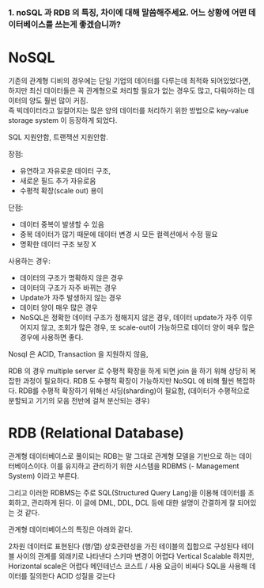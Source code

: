 ### 1. noSQL 과 RDB 의 특징, 차이에 대해 말씀해주세요. 어느 상황에 어떤 데이터베이스를 쓰는게 좋겠습니까?

# NoSQL

기존의 관계형 디비의 경우에는 단일 기업의 데이터를 다루는데 최적화 되어있었다면, 하지만 최신 데이터들은 꼭 관계형으로 처리할 필요가 없는 경우도 많고,
다뤄야하는 데이터의 양도 훨씬 많이 커짐.  
즉 빅데이터라고 일컬어지는 많은 양의 데이터를 처리하기 위한 방법으로 key-value storage system 이 등장하게 되었다.

SQL 지원안함,
트랜잭션 지원안함.

장점:

- 유연하고 자유로운 데이터 구조,
- 새로운 필드 추가 자유로움
- 수평적 확장(scale out) 용이

단점:

- 데이터 중복이 발생할 수 있음
- 중복 데이터가 많기 때문에 데이터 변경 시 모든 컬렉션에서 수정 필요
- 명확한 데이터 구조 보장 X

사용하는 경우:

- 데이터의 구조가 명확하지 않은 경우
- 데이터의 구조가 자주 바뀌는 경우
- Update가 자주 발생하지 않는 경우
- 데이터 양이 매우 많은 경우
- NoSQL은 정확한 데이터 구조가 정해지지 않은 경우, 데이터 update가 자주 이루어지지 않고, 조회가 많은 경우, 또 scale-out이 가능하므로 데이터 양이 매우 많은 경우에 사용하면 좋다.

Nosql 은 ACID, Transaction 을 지원하지 않음,

RDB 의 경우 multiple server 로 수평적 확장을 하게 되면 join 을 하기 위해 상당히 복잡한 과정이 필요하다.
RDB 도 수평적 확장이 가능하지만 NoSQL 에 비해 훨씬 복잡하다.
RDB를 수평적 확장하기 위해선 샤딩(sharding)이 필요함, (데이터가 수평적으로 분할되고 기기의 모음 전반에 걸쳐 분산되는 경우)

# RDB (Relational Database)

관계형 데이터베이스로 풀이되는 RDB는 말 그대로 관계형 모델을 기반으로 하는 데이터베이스이다.
이를 유지하고 관리하기 위한 시스템을 RDBMS (- Management System) 이라고 부른다.

그리고 이러한 RDBMS는 주로 SQL(Structured Query Lang)을 이용해 데이터를 조회하고, 관리하게 된다. 이 글에 DML, DDL, DCL 등에 대한 설명이 간결하게 잘 되어있는 것 같다.

관계형 데이터베이스의 특징은 아래와 같다.

2차원 데이터로 표현된다 (행/열)
상호관련성을 가진 테이블의 집합으로 구성된다
테이블 사이의 관계를 외래키로 나타낸다
스키마 변경이 어렵다
Vertical Scalable 하지만, Horizontal scale은 어렵다
메인테넌스 코스트 / 사용 요금이 비싸다
SQL을 사용해 데이터를 질의한다
ACID 성질을 갖는다
